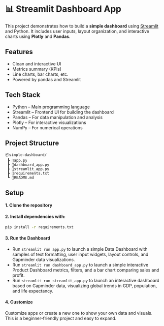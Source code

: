 # 📊 Streamlit Dashboard App

This project demonstrates how to build a **simple dashboard** using [Streamlit](https://streamlit.io/) and Python.
It includes user inputs, layout organization, and interactive charts using **Plotly** and **Pandas**.

## Features
- Clean and interactive UI
- Metrics summary (KPIs)
- Line charts, bar charts, etc.
- Powered by pandas and Streamlit

## Tech Stack
- Python – Main programming language
- Streamlit – Frontend UI for building the dashboard
- Pandas – For data manipulation and analysis
- Plotly – For interactive visualizations
- NumPy – For numerical operations

## Project Structure
```
📦simple-dashboard/
 ┣ 📄app.py
 ┣ 📄dashboard_app.py
 ┣ 📄streamlit_app.py
 ┣ 📄requirements.txt
 ┗ 📄README.md
```
## Setup

#### 1. Clone the repository

#### 2. Install dependencies with:

```bash
pip install -r requirements.txt
```

#### 3. Run the Dashboard
- Run `streamlit run app.py` to launch a simple Data Dashboard with samples of text formatting, user input widgets, layout controls, and Gapminder data visualizations.
- Run `streamlit run dashboard_app.py` to launch a simple interactive Product Dashboard metrics, filters, and a bar chart comparing sales and profit.
- Run `streamlit run streamlit_app.py` to launch an interactive dashboard based on Gapminder data, visualizing global trends in GDP, population, and life expectancy.

#### 4. Customize
Customize apps or create a new one to show your own data and visuals.
This is a beginner-friendly project and easy to expand.